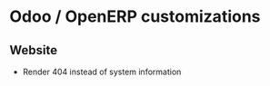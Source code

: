 Odoo / OpenERP customizations
=============================

Website
-------
* Render 404 instead of system information
